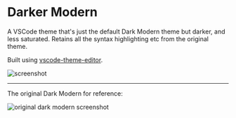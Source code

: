 # Darker Modern

A VSCode theme that's just the default Dark Modern theme but darker, and less saturated. Retains all the syntax highlighting etc from the original theme.

Built using [vscode-theme-editor](https://github.com/f0e/vscode-theme-editor).

![screenshot](https://github.com/user-attachments/assets/e42e1175-3b3a-4677-85e9-3471f3e18b93)

---

The original Dark Modern for reference:

![original dark modern screenshot](https://github.com/user-attachments/assets/df20cd13-1e69-48bf-875c-efeca56388d8)
